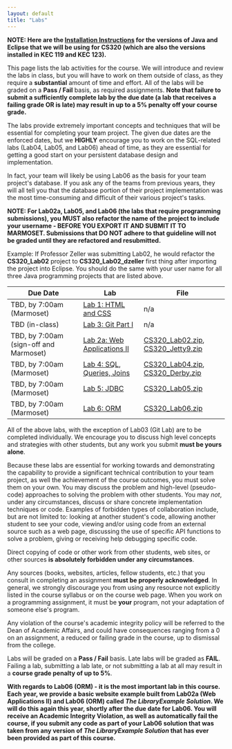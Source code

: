```yaml
---
layout: default
title: "Labs"
---
```


**NOTE: Here are the [Installation Instructions](./Eclipse-Java-Installation.html) for the versions of Java and Eclipse that we will be using for CS320 (which are also the versions installed in KEC 119 and KEC 123).**

This page lists the lab activities for the course.  We will introduce and review the labs in class, but you will have to work on them outside of class, as they require a **substantial** amount of time and effort.  All of the labs will be graded on a **Pass / Fail** basis, as required assignments.  **Note that failure to submit a sufficiently complete lab by the due date (a lab that receives a failing grade OR is late) may result in up to a 5% penalty off your course grade.**

The labs provide extremely important concepts and techniques that will be essential for completing your team project.  The given due dates are the enforced dates, but we **HIGHLY** encourage you to work on the SQL-related labs (Lab04, Lab05, and Lab06) ahead of time, as they are essential for getting a good start on your persistent database design and implementation.

In fact, your team will likely be using Lab06 as the basis for your team project's database.  If you ask any of the teams from previous years, they will all tell you that the database portion of their project implementation was the most time-consuming and difficult of their various project's tasks.

**NOTE: For Lab02a, Lab05, and Lab06 (the labs that require programming submissions), you MUST also refactor the name of the project to include your username - BEFORE YOU EXPORT IT AND SUBMIT IT TO MARMOSET.  Submissions that DO NOT adhere to that guideline will not be graded until they are refactored and resubmitted.**

Example: If Professor Zeller was submitting Lab02, he would refactor the **CS320\_Lab02** project to **CS320\_Lab02\_dzeller** first thing after importing the project into Eclipse.  You should do the same with your user name for all three Java programming projects that are listed above.


Due Date | Lab | File
---- | --- | ----
TBD, by 7:00am (Marmoset) | [Lab 1: HTML and CSS](lab01.html) | n/a
TBD (in-class) | [Lab 3: Git Part I](lab03.html) | n/a
TBD, by 7:00am (sign-off and Marmoset) | [Lab 2a: Web Applications II](lab02a.html) | [CS320\_Lab02.zip](CS320_Lab02.zip), [CS320\_Jetty9.zip](CS320_Jetty9.zip)
TBD, by 7:00am (Marmoset) | [Lab 4: SQL, Queries, Joins](lab04.html) |  [CS320\_Lab04.zip](CS320_Lab04.zip), [CS320\_Derby.zip](CS320_Derby.zip)
TBD, by 7:00am (Marmoset) | [Lab 5: JDBC](lab05.html) | [CS320\_Lab05.zip](CS320_Lab05.zip)
TBD, by 7:00am (Marmoset) | [Lab 6: ORM](lab06.html) | [CS320\_Lab06.zip](CS320_Lab06.zip)

All of the above labs, with the exception of Lab03 (Git Lab) are to be completed individually. We encourage you to discuss high level concepts and strategies with other students, but any work you submit **must be yours alone**.

Because these labs are essential for working towards and demonstrating the capability to provide a significant technical contribution to your team project, as well the achievement of the course outcomes, you must solve them on your own.  You may discuss the problem and high-level (pseudo-code) approaches to solving the problem with other students.  You may *not*, under any circumstances, discuss or share concrete implementation techniques or code.  Examples of forbidden types of collaboration include, but are not limited to: looking at another student's code, allowing another student to see your code, viewing and/or using code from an external source such as a web page, discussing the use of specific API functions to solve a problem, giving or receiving help debugging specific code.

Direct copying of code or other work from other students, web sites, or other sources **is absolutely forbidden under any circumstances**.

Any sources (books, websites, articles, fellow students, etc.) that you consult in completing an assignment **must be properly acknowledged**. In general, we strongly discourage you from using any resource not explicitly listed in the course syllabus or on the course web page. When you work on a programming assignment, it must be **your** program, not your adaptation of someone else's program.

Any violation of the course's academic integrity policy will be referred to the Dean of Academic Affairs, and could have consequences ranging from a 0 on an assignment, a reduced or failing grade in the course, up to dismissal from the college.

Labs will be graded on a **Pass / Fail** basis.  Late labs will be graded as **FAIL**.  Failing a lab, submitting a lab late, or not submitting a lab at all may result in a **course grade penalty of up to 5%**.

**With regards to Lab06 (ORM) - it is the most important lab in this course.  Each year, we provide a basic website example built from Lab02a (Web Applications II) and Lab06 (ORM) called *The LibraryExample Solution*.  We will do this again this year, shortly after the due date for Lab06.  You will receive an Academic Integrity Violation, as well as automatically fail the course, if you submit any code as part of your Lab06 solution that was taken from any version of *The LibraryExample Solution* that has ever been provided as part of this course.**